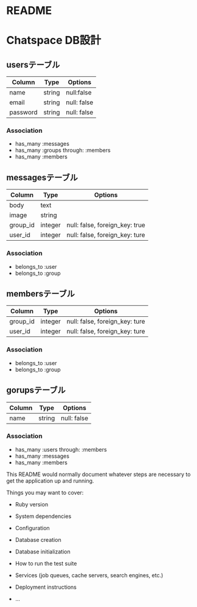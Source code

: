 # README

# Chatspace DB設計
## usersテーブル
|Column|Type|Options|
|------|----|-------|
|name|string|null:false|
|email|string|null: false|
|password|string|null: false|
### Association
- has_many :messages
- has_many :groups   through: :members
- has_many :members

## messagesテーブル
|Column|Type|Options|
|------|----|-------|
|body|text||
|image|string||
|group_id|integer|null: false, foreign_key: true|
|user_id|integer|null: false, foreign_key: ture|
### Association
- belongs_to :user
- belongs_to :group 

## membersテーブル
|Column|Type|Options|
|------|----|-------|
|group_id|integer|null: false, foreign_key: ture|
|user_id|integer|null: false, foreign_key: ture|
### Association
- belongs_to :user
- belongs_to :group

## gorupsテーブル
|Column|Type|Options|
|------|----|-------|
|name|string|null: false|
### Association
- has_many :users      through: :members
- has_many :messages   
- has_many :members 

This README would normally document whatever steps are necessary to get the
application up and running.

Things you may want to cover:

* Ruby version

* System dependencies

* Configuration

* Database creation

* Database initialization

* How to run the test suite

* Services (job queues, cache servers, search engines, etc.)

* Deployment instructions

* ...






